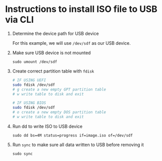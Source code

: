 # Instructions to install ISO file to USB via CLI

1. Determine the device path for USB device

   For this example, we will use `/dev/sdf` as our USB device.

2. Make sure USB device is not mounted

   ```
   sudo umount /dev/sdf
   ```

3. Create correct partition table with `fdisk`

   ```bash
   # IF USING UEFI
   sudo fdisk /dev/sdf
   # g create a new empty GPT partition table
   # w write table to disk and exit
   ```

   ```bash
   # IF USING BIOS
   sudo fdisk /dev/sdf
   # o create a new empty DOS partition table
   # w write table to disk and exit
   ```

3. Run dd to write ISO to USB device

   ```
   sudo dd bs=4M status=progress if=image.iso of=/dev/sdf
   ```

4. Run `sync` to make sure all data written to USB before removing it
   ```
   sudo sync
   ```
